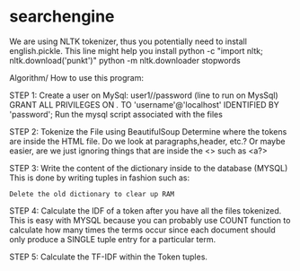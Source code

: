 # searchengine
We are using NLTK tokenizer, thus you potentially need to install english.pickle. This line might help you install
python -c "import nltk; nltk.download('punkt')"
python -m nltk.downloader stopwords

Algorithm/ How to use this program:


STEP 1: Create a user on MySql: user1//password
(line to run on MysSql)
GRANT ALL PRIVILEGES ON *.* TO 'username'@'localhost' IDENTIFIED BY 'password';
Run the mysql script associated with the files


STEP 2: Tokenize the File using BeautifulSoup
	Determine where the tokens are inside the HTML file. Do we look at paragraphs,header, etc.?
	Or maybe easier, are we just ignoring things that are inside the <> such as <a?>

STEP 3: Write the content of the dictionary inside to the database (MYSQL)
	This is done by writing tuples in fashion such as: 
		<token><term freq><doc id>

	Delete the old dictionary to clear up RAM

STEP 4: Calculate the IDF of a token after you have all the files tokenized. This is easy with MYSQL
	because you can probably use COUNT function to calculate how many times the terms occur since
	each document should only produce a SINGLE tuple entry for a particular term.

STEP 5: Calculate the TF-IDF within the Token tuples.
